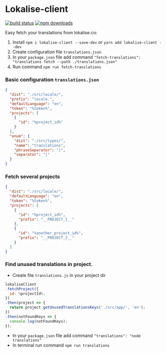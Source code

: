 # Lokalise-client

[![build status](https://badgen.net/travis/ibitcy/lokalise-client?icon=travis)](https://travis-ci.org/ibitcy/lokalise-client)
[![npm downloads](https://badgen.net/npm/dt/lokalise-client?icon=npm&color=green)](https://www.npmjs.com/package/lokalise-client)

Easy fetch your translations from lokalise.co:
1. Install `npm i lokalise-client --save-dev` or `yarn add lokalise-client --dev`
2. Create configuration file `translations.json`
3. In your `package.json` file add command `"fetch-translations": "translations fetch --path ./translations.json"`
4. Run command `npm run fetch-translations`

### Basic configuration `translations.json`

```json
{
  "dist": "./src/locale/",
  "prefix": "locale.",
  "defaultLanguage": "en",
  "token": "%token%",
  "projects": [
    {
      "id": "%project_id%"
    }
  ],
  "enum": {
    "dist": "./src/types/",
    "name": "translations",
    "phraseSeparator": "|",
    "separator": "|"
  }
}
```

### Fetch several projects

```json
{
  "dist": "./src/locale/",
  "defaultLanguage": "en",
  "token": "%token%",
  "projects": [
    {
      "id": "%project_id%",
      "prefix": "__PROJECT_1__"
    },
    {
      "id": "%another_project_id%",
      "prefix": "__PROJECT_2__"
    }
  ]
}
```

### Find unused translations in project.

* Create file `translations.js` in your project dir
```js
lokaliseClient
.fetchProject({
  id: %projectId%,
})
.then(project => {
  return project.getUnusedTranslationsKeys('./src/app/', 'en');
})
.then(notFoundKeys => {
  console.log(notFoundKeys);
});
```
* In your `package.json` file add command `"translations": "node translations"`
* In terminal run command `npm run translations`
